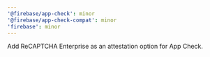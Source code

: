 ```yaml
---
'@firebase/app-check': minor
'@firebase/app-check-compat': minor
'firebase': minor
---
```


Add ReCAPTCHA Enterprise as an attestation option for App Check.
